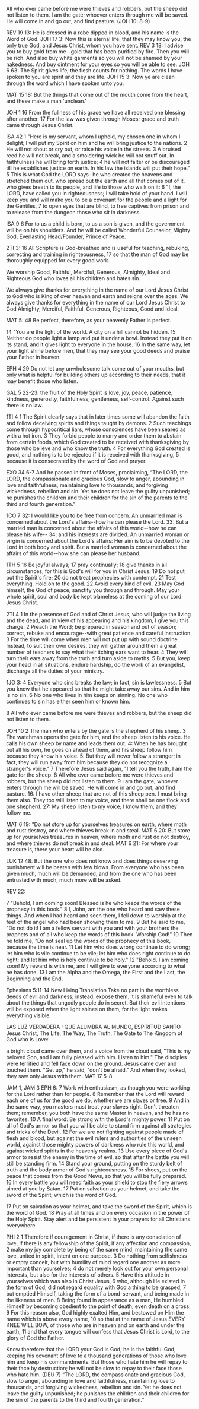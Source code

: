 All who ever came before me were thieves and robbers, but the sheep did not listen to them.
I am the gate; whoever enters through me will be saved. He will come in and go out, and find pasture.
(JOH 10: 8-9)

REV 19 13: He is dressed in a robe dipped in blood, and his name is the Word of God.
JOH 17 3: Now this is eternal life: that they may know you, the only true God, and Jesus Christ, whom you have sent.
REV 3 18: I advise you to buy gold from me--gold that has been purified by fire. Then you will be rich. And also buy white garments so you will not be shamed by your nakedness. And buy ointment for your eyes so you will be able to see.
JOH 6 63: The Spirit gives life; the flesh counts for nothing. The words I have spoken to you are spirit and they are life.
JOH 15 3: Now ye are clean through the word which I have spoken unto you.

MAT 15 18: But the things that come out of the mouth come from the heart, and these make a man 'unclean.'

JOH 1
16 From the fullness of his grace we have all received one blessing after another.
17 For the law was given through Moses; grace and truth came through Jesus Christ.

ISA 42
1 "Here is my servant, whom I uphold, my chosen one in whom I delight; I will put my Spirit on him and he will bring justice to the nations.
2 He will not shout or cry out, or raise his voice in the streets.
3 A bruised reed he will not break, and a smoldering wick he will not snuff out. In faithfulness he will bring forth justice;
4 he will not falter or be discouraged till he establishes justice on earth. In his law the islands will put their hope."
5 This is what God the LORD says- he who created the heavens and stretched them out, who spread out the earth and all that comes out of it, who gives breath to its people, and life to those who walk on it:
6 "I, the LORD, have called you in righteousness; I will take hold of your hand. I will keep you and will make you to be a covenant for the people and a light for the Gentiles,
7 to open eyes that are blind, to free captives from prison and to release from the dungeon those who sit in darkness.

ISA 9
6 For to us a child is born, to us a son is given, and the government will be on his shoulders. And he will be called Wonderful Counselor, Mighty God, Everlasting Head/Founder, Prince of Peace.

2TI 3:
16 All Scripture is God-breathed and is useful for teaching, rebuking, correcting and training in righteousness,
17 so that the man of God may be thoroughly equipped for every good work.

We worship Good, Faithful, Merciful, Generous, Almighty, Ideal and Righteous God who loves all his children and hates sin.

We always give thanks for everything in the name of our Lord Jesus Christ to God who is King of over heaven and earth and reigns over the ages.
We always give thanks for everything in the name of our Lord Jesus Christ to God Almighty, Merciful, Faithful, Generous, Righteous, Good and Ideal.

MAT 5:
48 Be perfect, therefore, as your heavenly Father is perfect.

14 "You are the light of the world. A city on a hill cannot be hidden.
15 Neither do people light a lamp and put it under a bowl. Instead they put it on its stand, and it gives light to everyone in the house.
16 In the same way, let your light shine before men, that they may see your good deeds and praise your Father in heaven.


EPH 4
29 Do not let any unwholesome talk come out of your mouths, but only what is helpful for building others up according to their needs, that it may benefit those who listen.

GAL 5 22-23:
the fruit of the Holy Spirit is love, joy, peace, patience, kindness, generosity, faithfulness, gentleness, self-control. Against such there is no law.

1TI 4
1 The Spirit clearly says that in later times some will abandon the faith and follow deceiving spirits and things taught by demons.
2 Such teachings come through hypocritical liars, whose consciences have been seared as with a hot iron.
3 They forbid people to marry and order them to abstain from certain foods, which God created to be received with thanksgiving by those who believe and who know the truth.
4 For everything God created is good, and nothing is to be rejected if it is received with thanksgiving,
5 because it is consecrated by the word of God and prayer.

EXO 34 6-7
And he passed in front of Moses, proclaiming, “The LORD, the LORD, the compassionate and gracious God, slow to anger, abounding in love and faithfulness,
maintaining love to thousands, and forgiving wickedness, rebellion and sin. Yet he does not leave the guilty unpunished; he punishes the children and their children for the sin of the parents to the third and fourth generation.”

1CO 7
32: I would like you to be free from concern. An unmarried man is concerned about the Lord's affairs--how he can please the Lord.
33: But a married man is concerned about the affairs of this world--how he can please his wife--
34: and his interests are divided. An unmarried woman or virgin is concerned about the Lord's affairs: Her aim is to be devoted to the Lord in both body and spirit. But a married woman is concerned about the affairs of this world--how she can please her husband.

1TH 5
16 Be joyful always;
17 pray continually;
18 give thanks in all circumstances, for this is God's will for you in Christ Jesus.
19 Do not put out the Spirit's fire;
20 do not treat prophecies with contempt.
21 Test everything. Hold on to the good.
22 Avoid every kind of evil.
23 May God himself, the God of peace, sanctify you through and through. May your whole spirit, soul and body be kept blameless at the coming of our Lord Jesus Christ.

2TI 4
1 In the presence of God and of Christ Jesus, who will judge the living and the dead, and in view of his appearing and his kingdom, I give you this charge:
2 Preach the Word; be prepared in season and out of season; correct, rebuke and encourage--with great patience and careful instruction.
3 For the time will come when men will not put up with sound doctrine. Instead, to suit their own desires, they will gather around them a great number of teachers to say what their itching ears want to hear.
4 They will turn their ears away from the truth and turn aside to myths.
5 But you, keep your head in all situations, endure hardship, do the work of an evangelist, discharge all the duties of your ministry.

1JO 3:
4 Everyone who sins breaks the law; in fact, sin is lawlessness.
5 But you know that he appeared so that he might take away our sins. And in him is no sin.
6 No one who lives in him keeps on sinning. No one who continues to sin has either seen him or known him.



8 All who ever came before me were thieves and robbers, but the sheep did not listen to them.

JOH 10
2 The man who enters by the gate is the shepherd of his sheep.
3 The watchman opens the gate for him, and the sheep listen to his voice. He calls his own sheep by name and leads them out.
4: When he has brought out all his own, he goes on ahead of them, and his sheep follow him because they know his voice.
5: But they will never follow a stranger; in fact, they will run away from him because they do not recognize a stranger's voice."
7 Therefore Jesus said again, "I tell you the truth, I am the gate for the sheep.
8 All who ever came before me were thieves and robbers, but the sheep did not listen to them.
9 I am the gate; whoever enters through me will be saved. He will come in and go out, and find pasture.
16: I have other sheep that are not of this sheep pen. I must bring them also. They too will listen to my voice, and there shall be one flock and one shepherd.
27: My sheep listen to my voice; I know them, and they follow me.


MAT 6 19: "Do not store up for yourselves treasures on earth, where moth and rust destroy, and where thieves break in and steal.
MAT 6 20: But store up for yourselves treasures in heaven, where moth and rust do not destroy, and where thieves do not break in and steal.
MAT 6 21: For where your treasure is, there your heart will be also.

LUK 12 48: But the one who does not know and does things deserving punishment will be beaten with few blows. From everyone who has been given much, much will be demanded; and from the one who has been entrusted with much, much more will be asked.

REV 22:

7 "Behold, I am coming soon! Blessed is he who keeps the words of the prophecy in this book."
8 I, John, am the one who heard and saw these things. And when I had heard and seen them, I fell down to worship at the feet of the angel who had been showing them to me.
9 But he said to me, "Do not do it! I am a fellow servant with you and with your brothers the prophets and of all who keep the words of this book. Worship God!"
10 Then he told me, "Do not seal up the words of the prophecy of this book, because the time is near.
11 Let him who does wrong continue to do wrong; let him who is vile continue to be vile; let him who does right continue to do right; and let him who is holy continue to be holy."
12 "Behold, I am coming soon! My reward is with me, and I will give to everyone according to what he has done.
13 I am the Alpha and the Omega, the First and the Last, the Beginning and the End.


Ephesians 5:11-14 New Living Translation
Take no part in the worthless deeds of evil and darkness; instead, expose them. It is shameful even to talk about the things that ungodly people do in secret. But their evil intentions will be exposed when the light shines on them, for the light makes everything visible.


LAS LUZ VERDADERA : QUE ALUMBRA AL MUNDO, ESPÍRITUD SANTO
Jesus Christ, The Life, The Way, The Truth, The Gate to The Kingdom of God who is Love:

a bright cloud came over them, and a voice from the cloud said, "This is my beloved Son, and I am fully pleased with him. Listen to him."
The disciples were terrified and fell face down on the ground.
Jesus came over and touched them. "Get up," he said, "don't be afraid."
And when they looked, they saw only Jesus with them.
MAT 17 5-8

JAM 1, JAM 3
EPH 6:
7 Work with enthusiasm, as though you were working for the Lord rather than for people.
8 Remember that the Lord will reward each one of us for the good we do, whether we are slaves or free.
9 And in the same way, you masters must treat your slaves right. Don't threaten them; remember, you both have the same Master in heaven, and he has no favorites.
10 A final word: Be strong with the Lord's mighty power.
11 Put on all of God's armor so that you will be able to stand firm against all strategies and tricks of the Devil.
12 For we are not fighting against people made of flesh and blood, but against the evil rulers and authorities of the unseen world, against those mighty powers of darkness who rule this world, and against wicked spirits in the heavenly realms.
13 Use every piece of God's armor to resist the enemy in the time of evil, so that after the battle you will still be standing firm.
14 Stand your ground, putting on the sturdy belt of truth and the body armor of God's righteousness.
15 For shoes, put on the peace that comes from the Good News, so that you will be fully prepared.
16 In every battle you will need faith as your shield to stop the fiery arrows aimed at you by Satan.
17 Put on salvation as your helmet, and take the sword of the Spirit, which is the word of God.

17 Put on salvation as your helmet, and take the sword of the Spirit, which is the word of God.
18 Pray at all times and on every occasion in the power of the Holy Spirit. Stay alert and be persistent in your prayers for all Christians everywhere.


PHI 2
1 Therefore if couragement in Christ, if there is any consolation of love, if there is any fellowship of the Spirit, if any affection and compassion,
2 make my joy complete by being of the same mind, maintaining the same love, united in spirit, intent on one purpose.
3 Do nothing from selfishness or empty conceit, but with humility of mind regard one another as more important than yourselves;
4 do not merely look out for your own personal interests, but also for the interests of others.
5 Have this attitude in yourselves which was also in Christ Jesus,
6 who, although He existed in the form of God, did not regard equality with God a thing to be grasped,
7 but emptied Himself, taking the form of a bond-servant, and being made in the likeness of men.
8 Being found in appearance as a man, He humbled Himself by becoming obedient to the point of death, even death on a cross.
9 For this reason also, God highly exalted Him, and bestowed on Him the name which is above every name,
10 so that at the name of Jesus EVERY KNEE WILL BOW, of those who are in heaven and on earth and under the earth,
11 and that every tongue will confess that Jesus Christ is Lord, to the glory of God the Father.

Know therefore that the LORD your God is God; he is the faithful God, keeping his covenant of love to a thousand generations of those who love him and keep his commandments.
But those who hate him he will repay to their face by destruction;
he will not be slow to repay to their face those who hate him.
(DEU 7)
“The LORD, the compassionate and gracious God, slow to anger, abounding in love and faithfulness,
maintaining love to thousands, and forgiving wickedness, rebellion and sin.
Yet he does not leave the guilty unpunished;
he punishes the children and their children for the sin of the parents to the third and fourth generation.”
